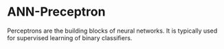 # ANN-Preceptron
Perceptrons are the building blocks of neural networks. It is typically used for supervised learning of binary classifiers.
